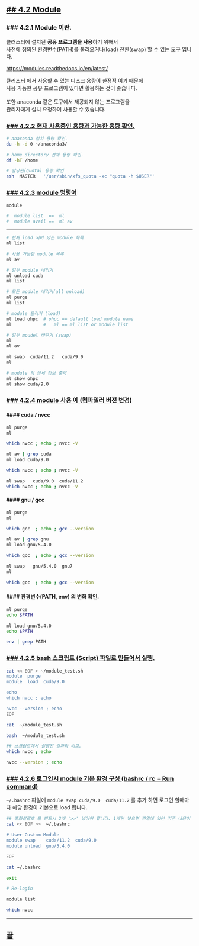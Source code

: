 [userguide]: https://github.com/dasandata/Open_HPC/tree/master/Document/User%20Guide#-%EB%AA%A9%EC%B0%A8
[ohpc]: http://openhpc.community/
[slurm]: https://slurm.schedmd.com/

[4]: https://github.com/dasandata/Open_HPC/tree/master/Document/User%20Guide/4_app_env
[4.1]: https://github.com/dasandata/Open_HPC/blob/master/Document/User%20Guide/4_app_env/4.1_Anaconda.md
[4.2]: https://github.com/dasandata/Open_HPC/blob/master/Document/User%20Guide/4_app_env/4.2_Module.md
[4.3]: https://github.com/dasandata/Open_HPC/blob/master/Document/User%20Guide/4_app_env/4.3_Docker.md
[4.4]: https://github.com/dasandata/Open_HPC/blob/master/Document/User%20Guide/4_app_env/4.4_Singularity.md

## [## 4.2  Module][4]  

### ### 4.2.1 Module 이란.
클러스터에 설치된 **공유 프로그램을 사용**하기 위해서  
사전에 정의된 환경변수(PATH)를 불러오거나(load) 전환(swap) 할 수 있는 도구 입니다.  

https://modules.readthedocs.io/en/latest/   

클러스터 에서 사용할 수 있는 디스크 용량이 한정적 이기 때문에  
사용 가능한 공유 프로그램이 있다면 활용하는 것이 좋습니다.  
<br>
또한 anaconda 같은 도구에서 제공되지 않는 프로그램을  
관리자에게 설치 요청하여 사용할 수 있습니다.  

### [### 4.2.2 현재 사용중인 용량과 가능한 용량 확인.][4.2]
```bash
# anaconda 설치 용량 확인.
du -h -d 0 ~/anaconda3/

# home directory 전체 용량 확인.
df -hT /home

# 할당된(quota) 용량 확인
ssh  MASTER   '/usr/sbin/xfs_quota -xc "quota -h $USER"'
```

### [### 4.2.3 module 명령어][4.2]
```bash
module

#  module list  ==  ml
#  module avail ==  ml av
```
***
```bash
# 현재 load 되어 있는 module 목록  
ml list

# 사용 가능한 module 목록  
ml av

# 일부 module 내리기
ml unload cuda  
ml list

# 모든 module 내리기(all unload)
ml purge
ml list

# module 올리기 (load)
ml load ohpc  # ohpc == default load module name
ml            #   ml == ml list or module list

# 일부 moudel 바꾸기 (swap)
ml
ml av

ml swap  cuda/11.2   cuda/9.0
ml

# module 의 상세 정보 출력
ml show ohpc
ml show cuda/9.0
```

### [### 4.2.4 module 사용 예 (컴파일러 버젼 변경)][4.2]

#### #### cuda / nvcc
```bash
ml purge
ml

which nvcc ; echo ; nvcc -V

ml av | grep cuda
ml load cuda/9.0

which nvcc ; echo ; nvcc -V

ml swap   cuda/9.0  cuda/11.2
which nvcc ; echo ; nvcc -V
```

#### #### gnu / gcc
```bash
ml purge
ml

which gcc  ; echo ; gcc --version

ml av | grep gnu
ml load gnu/5.4.0

which gcc  ; echo ; gcc --version

ml swap   gnu/5.4.0  gnu7
ml

which gcc  ; echo ; gcc --version
```

#### #### 환경변수(PATH, env) 의 변화 확인.
```bash
ml purge
echo $PATH

ml load gnu/5.4.0
echo $PATH

env | grep PATH
```

### [### 4.2.5 bash 스크립트 (Script) 파일로 만들어서 실행.][4.2]
```bash
cat << EOF > ~/module_test.sh
module  purge
module  load  cuda/9.0

echo
which nvcc ; echo

nvcc --version ; echo
EOF

cat  ~/module_test.sh

bash  ~/module_test.sh

## 스크립트에서 실행된 결과와 비교.
which nvcc ; echo

nvcc --version ; echo
```

### [### 4.2.6 로그인시 module 기본 환경 구성 (bashrc / rc = Run command)][4.2]

`~/.bashrc` 파일에 `module swap cuda/9.0  cuda/11.2` 를 추가 하면
로그인 할때마다 해당 환경이 기본으로 load 됩니다.

```bash
## 홑화살괄호 를 반드시 2개 '>>' 넣어야 합니다. 1개만 넣으면 파일에 있던 기존 내용이 삭제되고 덮어씌워 집니다.
cat << EOF >>  ~/.bashrc

# User Custom Module
module swap    cuda/11.2  cuda/9.0
module unload  gnu/5.4.0

EOF

cat ~/.bashrc

exit

# Re-login

module list

which nvcc
```

***
## [끝][4.2]
